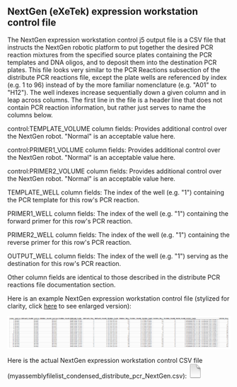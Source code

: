 ## NextGen (eXeTek) expression workstation control file

The NextGen expression workstation control j5 output file is a CSV file that instructs the NextGen robotic platform to put together the desired PCR reaction mixtures from the specified source plates containing the PCR templates and DNA oligos, and to deposit them into the destination PCR plates. This file looks very similar to the PCR Reactions subsection of the distribute PCR reactions file, except the plate wells are referenced by index (e.g. 1 to 96) instead of by the more familiar nomenclature (e.g. "A01" to "H12"). The well indexes increase sequentially down a given column and in leap across columns. The first line in the file is a header line that does not contain PCR reaction information, but rather just serves to name the columns below.

control:TEMPLATE_VOLUME column fields:
Provides additional control over the NextGen robot. "Normal" is an acceptable value here.

control:PRIMER1_VOLUME column fields:
Provides additional control over the NextGen robot. "Normal" is an acceptable value here.

control:PRIMER2_VOLUME column fields:
Provides additional control over the NextGen robot. "Normal" is an acceptable value here.

TEMPLATE_WELL column fields:
The index of the well (e.g. "1") containing the PCR template for this row's PCR reaction.

PRIMER1_WELL column fields:
The index of the well (e.g. "1") containing the forward primer for this row's PCR reaction.

PRIMER2_WELL column fields:
The index of the well (e.g. "1") containing the reverse primer for this row's PCR reaction.

OUTPUT_WELL column fields:
The index of the well (e.g. "1") serving as the destination for this row's PCR reaction.

Other column fields are identical to those described in the distribute PCR reactions file documentation section.

Here is an example NextGen expression workstation control file (stylized for clarity, click [here](../../images/pastedImage94A.png) to see enlarged version):

![](../../images/pastedImage94.png)

Here is the actual NextGen expression workstation control CSV file (myassemblyfilelist_condensed_distribute_pcr_NextGen.csv):
[![](../../images/pageIcon.png)](../../documents/myassemblyfilelist_co5.csv)